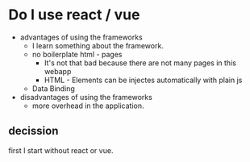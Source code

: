 # Do I use react / vue 
- advantages of using the frameworks
    - I learn something about the framework.
    - no boilerplate html - pages
        - It's not that bad because there are not many pages in this webapp
        - HTML - Elements can be injectes automatically with plain js
    - Data Binding
- disadvantages of using the frameworks
    - more overhead in the application.

## decission
first I start without react or vue.